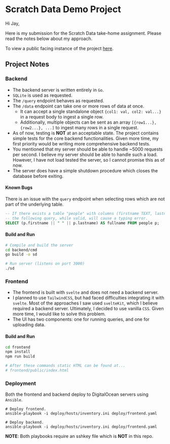 # Scratch Data Demo Project

Hi Jay, 

Here is my submission for the Scratch Data take-home
assignment. Please read the notes below about my approach.

To view a public facing instance of the project [here](http://134.209.165.38:8080/).

## Project Notes

### Backend
* The backend server is written entirely in `Go`.
* `SQLite` is used as requested.
* The `/query` endpoint behaves as requested.
* The `/data` endpoint can take one or more rows of data at once.
  * It can accept a single standalone object `{col1: val, col2: val...}`
    in a request body to ingest a single row.
  * Additionally, multiple objects can be sent as an array `[{row1...}, {row2...}, ...]` to ingest many rows in a single request.
* As of now, testing is __NOT__ at an acceptable state. 
  The project contains simple tests for the core backend functionalities.
  Given more time, my first priority would be writing more comprehensive backend
  tests.
* You mentioned that my server should be able to handle ~5000 requests per
  second. I believe my server should be able to handle such a load. However, 
  I have not load tested the server, so I cannot promise this as of now.
* The server does have a simple shutdown procedure which closes the database
  before exiting.

#### Known Bugs

There is an issue with the `query` endpoint when selecting rows which are
not part of the underlying table. 

```SQL
-- If there exists a table "people" with columns (firstname TEXT, lastname TEXT),
-- the following query, while valid, will cause a typing error.
SELECT (p.firstname || " " || p.lastname) AS fullname FROM people p;
```

#### Build and Run

```bash
# Compile and build the server
cd backend/cmd
go build -o sd

# Run server (listens on port 3000)
./sd        
```

### Frontend

* The frontend is built with `svelte` and does not need a backend server.
* I planned to use `TailwindCSS`, but had faced difficulties integrating it
  with `svelte`. Most of the approaches I saw used `svelteKit`, which I believe
  required a backend server. Ultimately, I decided to use vanilla `CSS`. Given more
  time, I would like to solve this problem.
* The UI has two components: one for running queries, and one for uploading data.

#### Build and Run
```bash
cd frontend
npm install
npm run build

# After these commands static HTML can be found at...
# frontend/public/index.html
```

### Deployment
  
Both the frontend and backend deploy to DigitalOcean servers using
`Ansible`.

```
# Deploy frontend.
ansible-playbook -i deploy/hosts/inventory.ini deploy/frontend.yaml

# Deploy backend.
ansible-playbook -i deploy/hosts/inventory.ini deploy/frontend.yaml
```

__NOTE__: Both playbooks require an sshkey file which is __NOT__ in this repo.
